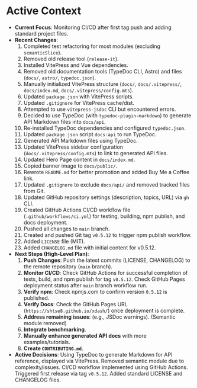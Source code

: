 <!-- Version: 0.8 | Last Updated: 2025-04-06 -->
# Active Context

*   **Current Focus**: Monitoring CI/CD after first tag push and adding standard project files.
*   **Recent Changes**:
    1.  Completed test refactoring for most modules (excluding `semanticSlice`).
    2.  Removed old release tool (`release-it`).
    3.  Installed VitePress and Vue dependencies.
    4.  Removed old documentation tools (TypeDoc CLI, Astro) and files (`docs/`, `astro/`, `typedoc.json`).
    5.  Manually initialized VitePress structure (`docs/`, `docs/.vitepress/`, `docs/index.md`, `docs/.vitepress/config.mts`).
    6.  Updated `package.json` with VitePress scripts.
    7.  Updated `.gitignore` for VitePress cache/dist.
    8.  Attempted to use `vitepress-jsdoc` CLI but encountered errors.
    9.  Decided to use TypeDoc (with `typedoc-plugin-markdown`) to generate API Markdown files into `docs/api`.
    10. Re-installed TypeDoc dependencies and configured `typedoc.json`.
    11. Updated `package.json` script `docs:api` to run TypeDoc.
    12. Generated API Markdown files using TypeDoc.
    13. Updated VitePress sidebar configuration (`docs/.vitepress/config.mts`) to link to generated API files.
    14. Updated Hero Page content in `docs/index.md`.
    15. Copied banner image to `docs/public/`.
    16. Rewrote `README.md` for better promotion and added Buy Me a Coffee link.
    17. Updated `.gitignore` to exclude `docs/api/` and removed tracked files from Git.
    18. Updated GitHub repository settings (description, topics, URL) via `gh` CLI.
    19. Created GitHub Actions CI/CD workflow file (`.github/workflows/ci.yml`) for testing, building, npm publish, and docs deployment.
    20. Pushed all changes to `main` branch.
    21. Created and pushed Git tag `v0.5.12` to trigger npm publish workflow.
    22. Added `LICENSE` file (MIT).
    23. Added `CHANGELOG.md` file with initial content for v0.5.12.
*   **Next Steps (High-Level Plan)**:
    1.  **Push Changes**: Push the latest commits (LICENSE, CHANGELOG) to the remote repository (`main` branch).
    2.  **Monitor CI/CD**: Check GitHub Actions for successful completion of tests, build, and npm publish for tag `v0.5.12`. Check GitHub Pages deployment status after `main` branch workflow run.
    3.  **Verify npm**: Check npmjs.com to confirm version `0.5.12` is published.
    4.  **Verify Docs**: Check the GitHub Pages URL (`https://shtse8.github.io/xdash/`) once deployment is complete.
    5.  **Address remaining issues**: (e.g., JSDoc warnings). (Semantic module removed)
    6.  **Integrate benchmarking**.
    7.  **Manually enhance generated API docs** with more examples/tutorials.
    8.  **Create `CONTRIBUTING.md`**.
*   **Active Decisions**: Using TypeDoc to generate Markdown for API reference, displayed via VitePress. Removed semantic module due to complexity/issues. CI/CD workflow implemented using GitHub Actions. Triggered first release via tag `v0.5.12`. Added standard LICENSE and CHANGELOG files.